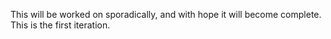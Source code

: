 This will be worked on sporadically, and with hope it will become complete.
This is the first iteration.
